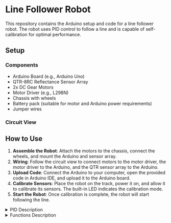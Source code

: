 # Line Follower Robot

This repository contains the Arduino setup and code for a line follower robot. The robot uses PID control to follow a line and is capable of self-calibration for optimal performance.

## Setup

### Components
- Arduino Board (e.g., Arduino Uno)
- QTR-8RC Reflectance Sensor Array
- 2x DC Gear Motors
- Motor Driver (e.g., L298N)
- Chassis with wheels
- Battery pack (suitable for motor and Arduino power requirements)
- Jumper wires

### Circuit View


## How to Use
1. **Assemble the Robot**: Attach the motors to the chassis, connect the wheels, and mount the Arduino and sensor array.
2. **Wiring**: Follow the circuit view to connect motors to the motor driver, the motor driver to the Arduino, and the QTR sensor array to the Arduino.
3. **Upload Code**: Connect the Arduino to your computer, open the provided code in Arduino IDE, and upload it to the Arduino board.
4. **Calibrate Sensors**: Place the robot on the track, power it on, and allow it to calibrate its sensors. The built-in LED indicates the calibration mode.
5. **Start the Robot**: Once calibration is complete, the robot will start following the line.

<details>
<summary>PID Description</summary>

**PID (Proportional-Integral-Derivative)** control is a widely used control loop feedback mechanism in automation and robotics, including line follower robots. Here's a brief explanation of how it works and the significance of its values:

#### Proportional (P):

Role: Determines the reaction to the current error. The larger the error, the greater the proportional response.
Value Explanation: A high proportional gain can lead to a fast response, but it can also cause overshooting and oscillation. Too low, and the response may be too sluggish.
#### Integral (I):

Role: Addresses the accumulated past errors. It sums up these errors to eliminate residual steady-state errors.
Value Explanation: A high integral gain can eliminate steady-state error, but it might lead to instability and oscillation if too high. A low value might be too slow to correct these errors.
#### Derivative (D):

Role: Predicts future error based on the rate of change of the error.
Value Explanation: A high derivative gain can help anticipate and dampen the overshoot caused by P and I, but if set too high, it can cause excessive damping and sluggish response. Too low, and it might have little effect on overshoot.
#### Tuning PID Values
The PID values (kp, ki, kd) need to be tuned according to your specific setup, as different robots will have different dynamics. Factors like the weight of the robot, friction of the surface, motor characteristics, and sensor placement all influence the ideal PID settings.

</details>

<details>
<summary>Functions Description</summary>

### calibration()
**Purpose**: Manages the calibration process of the robot.
**Description**: This function swaps the speeds of the two motors and constrains them within a specified range. It is called at regular intervals based on calibrationTime to ensure the robot's sensors are accurately calibrated for optimal line detection.

### setup()
**Purpose**: Initializes the robot's hardware and sensors.
**Description**: Sets up the motor control pins, initializes the QTR sensors, performs a preliminary sensor calibration, and establishes the serial communication. It also blinks the built-in LED to indicate calibration mode.

### loop()
**Purpose**: The main control loop for the robot.
**Description**: Continuously reads sensor values and calculates the error for line tracking. It also executes the PID control by adjusting motor speeds based on this error.

### pidControl()
**Purpose**: Implements the PID control logic.
**Description**: Calculates the proportional, integral, and derivative terms based on the current error and the PID constants (kp, ki, kd). It then combines these to compute the overall PID value and applies this value to adjust the motors' speeds.

### applyPIDToMotors(int pidValue)
**Purpose**: Applies the PID value to the motors.
**Description**: Adjusts the speed of each motor based on the PID value while ensuring the speeds are within the defined limits. It calls setMotorSpeed to apply these adjustments.

### setMotorSpeed(int motor1Speed, int motor2Speed)
**Purpose**: Controls the speed and direction of the motors.
**Description**: Takes the desired speed for each motor and applies it, including handling the direction of rotation. It ensures that if a motor is set to 0 speed, it stops, and if the speed is positive or negative, it sets the rotation direction accordingly.

</details>
